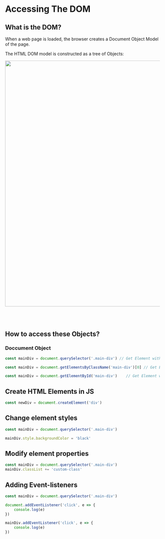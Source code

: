 # Accessing The DOM

## What is the DOM?
When a web page is loaded, the browser creates a Document Object Model of the page.

The HTML DOM model is constructed as a tree of Objects:

<img src="https://www.w3schools.com/js/pic_htmltree.gif" width="800">

<br></br>
## How to access these Objects?
### Doccument Object
```js
const mainDiv = document.querySelector('.main-div') // Get Element with css selector

const mainDiv = document.getElementsByClassName('main-div')[0] // Get Element with HTML Class

const mainDiv = document.getElementById('main-div')    // Get Element with HTML **ID**
```

## Create HTML Elements in JS
```js
const newDiv = document.createElement('div')
```

## Change element styles
```js
const mainDiv = document.querySelector('.main-div')

mainDiv.style.backgroundColor = 'black'
```

## Modify element properties
```js
const mainDiv = document.querySelector('.main-div')
mainDiv.classList += 'custom-class'
```

## Adding Event-listeners
```js
const mainDiv = document.querySelector('.main-div')

document.addEventListener('click', e => {
    console.log(e)
})

mainDiv.addEventListener('click', e => {
    console.log(e)
})
```